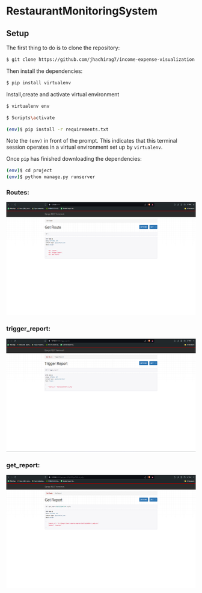 # RestaurantMonitoringSystem

## Setup

The first thing to do is to clone the repository:

```sh
$ git clone https://github.com/jhachirag7/income-expense-visualization.git
```
Then install the dependencies:

```sh
$ pip install virtualenv
```
Install,create and activate virtual environment

```sh
$ virtualenv env
```
```sh
$ Scripts\activate
```


```sh
(env)$ pip install -r requirements.txt
```
Note the `(env)` in front of the prompt. This indicates that this terminal
session operates in a virtual environment set up by `virtualenv`.

Once `pip` has finished downloading the dependencies:
```sh
(env)$ cd project
(env)$ python manage.py runserver
```

### Routes:
<img alt="routes" height="300" src="image/routes.png">

### trigger_report:
<img alt="trigger_report" height="300" src="image/trigger_report.png">

### get_report:
<img alt="get_report" height="300" src="image/get_report.png">


